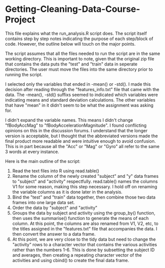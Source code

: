 # Getting-Cleaning-Data-Course-Project

This file explains what the run_analysis.R script does. The script itself contains step by step notes indicating the purpose of each step/block of code. However, the outline below will touch on the major points. 

The script assumes that all the files needed to run the script are in the same working directory. This is important to note, given that the original zip file that contains the data puts the "test" and "train" data in seperate directories. The user must move the files into the same directory prior to running the script. 

I selected only the variables that ended in -mean() or -std(). I made this decision after reading through the "features_info.txt" file that came with the data. The -mean(), -std() suffixs seemed to indicated which variables were indicating means and standard deviation calculations. The other variables that have "mean" in it didn't seem to be what the assignment was asking for. 

I didn't expand the variable names. This means I didn't change "fBodyAccMag" to "fBodyAccelerationMagnitude". I found conflicting opinions on this in the discussion forums. I understand that the longer version is acceptable, but I thought that the abbreviated versions made the final product more readable and were intuitive enough to avoid confusion. This is in part because all the "Acc" or "Mag" or "Gyro" all refer to the same 3 words at every instance. 

Here is the main outline of the script: 
1) Read the text files into R using read.table()
2) Rename the column of the newly created "subject" and "y" data frames to "subject" and "activity" respectfully. 
   read.table() names the columns V1 for some reason, making this step necessary. I 
   hold off on renaming the variable columns as it is done later in the analysis. 
3) Bind the "test" and "train" data together, then combine those two data frames into one large data set. 
4) Order the data by "subject" and "activity"
5) Groups the data by subject and activity using the group_by() function, then uses the summarise() function to 
   generate the means of each column. At this point, the columns are also renamed from V1, V2, etc, to the titles assigned in      the "features.txt" file that accompanies the data. I then convert the answer to a data frame. 
6) At this point, we are very close to the tidy data but need to change the "activity" rows to a character vector that             contains the various activities rather than the numbers 1-6. This is done by subsetting the subject ID and averages, then       creating a repeating character vector of the activities and using cbind() to create the final data frame. 



